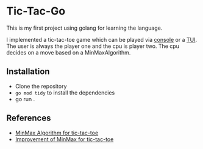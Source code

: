 # Tic-Tac-Go

This is my first project using golang for learning the language.

I implemented a tic-tac-toe game which can be played via [console](https://github.com/spassos98/tic-tac-go/releases/tag/v1.0.0-console) or a [TUI](https://github.com/spassos98/tic-tac-go/releases/tag/v1.0.0-tui). The user is always the player one and the cpu is player two. The cpu decides on a move based on a MinMaxAlgorithm.

## Installation

- Clone the repository
- `go mod tidy` to install the dependencies
- go run .

## References

- [MinMax Algorithm for tic-tac-toe](https://www.neverstopbuilding.com/blog/minimax)
- [Improvement of MinMax for tic-tac-toe](https://medium.com/@ambye/ruby-tictactoe-optimising-a-minimax-player-for-a-4x4-board-412843459d1d)
